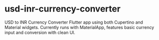 # usd-inr-currency-converter

USD to INR Currency Converter Flutter app using both Cupertino and Material widgets. Currently runs with MaterialApp, features basic currency input and conversion with clean UI.

